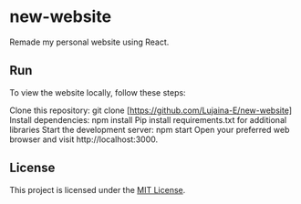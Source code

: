 # new-website
Remade my personal website using React.


## Run 
To view the website locally, follow these steps:

Clone this repository: git clone [https://github.com/Lujaina-E/new-website]
Install dependencies: npm install
Pip install requirements.txt for additional libraries
Start the development server: npm start
Open your preferred web browser and visit http://localhost:3000.


## License

This project is licensed under the [MIT License](LICENSE).

